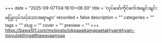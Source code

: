 +++
date = "2025-09-07T04:19:10+06:30"
title = 'လုပ်ဖော်ကိုင်ဖက်အချင်းချင်း မပြုလုပ်သင့်သောအရာများ'
recorded = false
description = ""
categories = ""
tags = ""
slug = ""
cover = ""
preview = ""
+++
https://bawa101.com/my/posts/lokpaawkaingpaetakhyainkhyain-mpyulokthngatthawayaamyaa